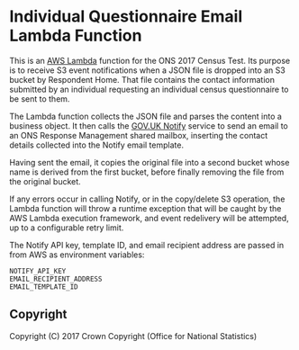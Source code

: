 # Individual Questionnaire Email Lambda Function
This is an [AWS Lambda](https://aws.amazon.com/lambda/) function for the ONS 2017 Census Test. Its purpose is to receive S3 event notifications when a JSON file is dropped into an S3 bucket by Respondent Home. That file contains the contact information submitted by an individual requesting an individual census questionnaire to be sent to them.

The Lambda function collects the JSON file and parses the content into a business object.
It then calls the [GOV.UK Notify](https://www.notifications.service.gov.uk/) service to send an email to an ONS Response Management shared mailbox, inserting the contact details collected into the Notify email template.

Having sent the email, it copies the original file into a second bucket whose name is derived from the first bucket, before finally removing the file from the original bucket.

If any errors occur in calling Notify, or in the copy/delete S3 operation, the Lambda function will throw a runtime exception that will be caught by the AWS Lambda execution framework, and event redelivery will be attempted, up to a configurable retry limit.

The Notify API key, template ID, and email recipient address are passed in from AWS as environment variables:

```
NOTIFY_API_KEY
EMAIL_RECIPIENT_ADDRESS
EMAIL_TEMPLATE_ID
```

## Copyright
Copyright (C) 2017 Crown Copyright (Office for National Statistics)
